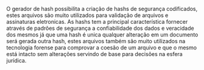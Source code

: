 O gerador de hash possibilita a criação de hashs de segurança codificados, estes arquivos são muito utilizados para validação de arquivos e assinaturas eletronicas. 
As hashs tem a principal característica fornecer através de padrões de segurança a confiabilidade dos dados e veracidade dos mesmos já que uma hash é unica qualquer alteração em um documento será gerada outra hash,
estes arquivos também são muito utilizados na tecnologia forense para comprovar a coesão de um arquivo e que o mesmo está intacto sem alterações servindo de base para decisões na esfera jurídica. 
